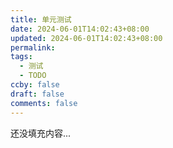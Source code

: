 ```yaml
---
title: 单元测试
date: 2024-06-01T14:02:43+08:00
updated: 2024-06-01T14:02:43+08:00
permalink: 
tags:
  - 测试
  - TODO
ccby: false
draft: false
comments: false
---
```

还没填充内容...